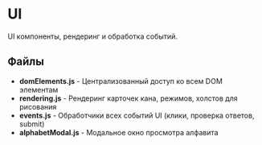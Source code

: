 # UI

UI компоненты, рендеринг и обработка событий.

## Файлы

- **domElements.js** - Централизованный доступ ко всем DOM элементам
- **rendering.js** - Рендеринг карточек кана, режимов, холстов для рисования
- **events.js** - Обработчики всех событий UI (клики, проверка ответов, submit)
- **alphabetModal.js** - Модальное окно просмотра алфавита
